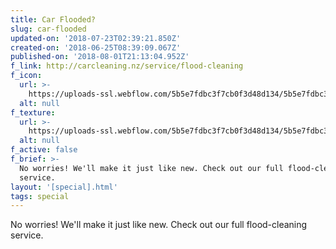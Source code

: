 ```yaml
---
title: Car Flooded?
slug: car-flooded
updated-on: '2018-07-23T02:39:21.850Z'
created-on: '2018-06-25T08:39:09.067Z'
published-on: '2018-08-01T21:13:04.952Z'
f_link: http://carcleaning.nz/service/flood-cleaning
f_icon:
  url: >-
    https://uploads-ssl.webflow.com/5b5e7fdbc3f7cb0f3d48d134/5b5e7fdbc3f7cbac2b48d3d8_flood-car.png
  alt: null
f_texture:
  url: >-
    https://uploads-ssl.webflow.com/5b5e7fdbc3f7cb0f3d48d134/5b5e7fdbc3f7cb46ac48d3d3_tex5b1730260fa29764cf73e970_car-interior-plastic-texture-abstract-background-85970976.jpg
  alt: null
f_active: false
f_brief: >-
  No worries! We'll make it just like new. Check out our full flood-cleaning
  service.
layout: '[special].html'
tags: special
---
```


No worries! We'll make it just like new. Check out our full flood-cleaning service.
